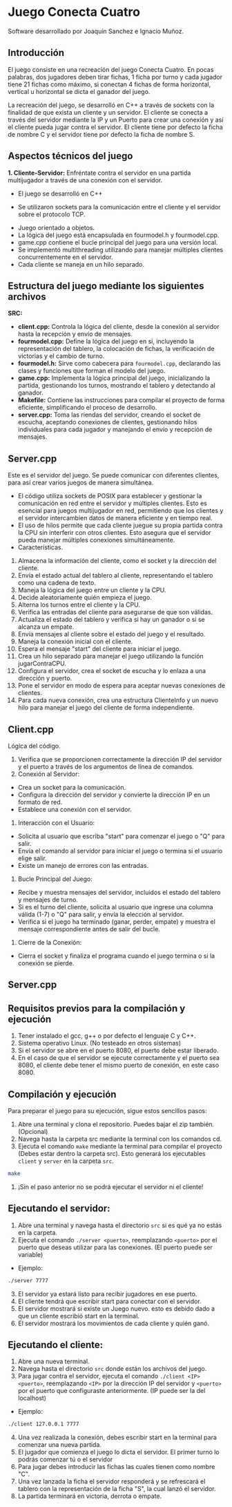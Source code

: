 # Juego Conecta Cuatro
Software desarrollado por Joaquín Sanchez e Ignacio Muñoz.

## Introducción

El juego consiste en una recreación del juego Conecta Cuatro. En pocas palabras, dos jugadores deben tirar fichas, 1 ficha por turno y cada jugador tiene 21 fichas como máximo, si conectan 4 fichas de forma horizontal, vertical u horizontal se dicta el ganador del juego.

La recreación del juego, se desarrolló en C++ a través de sockets con la finalidad de que exista un cliente y un servidor. El cliente se conecta a través del servidor mediante la IP y un Puerto para crear una conexión y así el cliente pueda jugar contra el servidor. El cliente tiene por defecto la ficha de nombre C y el servidor tiene por defecto la ficha de nombre S.

## Aspectos técnicos del juego

**1. Cliente-Servidor:** Enfréntate contra el servidor en una partida multijugador a través de una conexión con el servidor.

* El juego se desarrolló en C++
+ Se utilizaron sockets para la comunicación entre el cliente y el servidor sobre el protocolo TCP.
* Juego orientado a objetos.
* La lógica del juego está encapsulada en fourmodel.h y fourmodel.cpp.
* game.cpp contiene el bucle principal del juego para una versión local.
* Se implementó multithreading utilizando <thread> para manejar múltiples clientes concurrentemente en el servidor.
* Cada cliente se maneja en un hilo separado.


## Estructura del juego mediante los siguientes archivos

**SRC:**

* **client.cpp:** Controla la lógica del cliente, desde la conexión al servidor hasta la recepción y envío de mensajes.
* **fourmodel.cpp:** Define la lógica del juego en sí, incluyendo la representación del tablero, la colocación de fichas, la verificación de victorias y el cambio de turno.
* **fourmodel.h:** Sirve como cabecera para `fourmodel.cpp`, declarando las clases y funciones que forman el modelo del juego.
* **game.cpp:** Implementa la lógica principal del juego, inicializando la partida, gestionando los turnos, mostrando el tablero y detectando al ganador.
* **Makefile:** Contiene las instrucciones para compilar el proyecto de forma eficiente, simplificando el proceso de desarrollo.
* **server.cpp:** Toma las riendas del servidor, creando el socket de escucha, aceptando conexiones de clientes, gestionando hilos individuales para cada jugador y manejando el envío y recepción de mensajes.

## Server.cpp
Este es el servidor del juego. Se puede comunicar con diferentes clientes, para así crear varios juegos de manera simultánea. 
* El código utiliza sockets de POSIX para establecer y gestionar la comunicación en red entre el servidor y múltiples clientes. Esto es esencial para juegos multijugador en red, permitiendo que los clientes y el servidor intercambien datos de manera eficiente y en tiempo real.
* El uso de hilos permite que cada cliente juegue su propia partida contra la CPU sin interferir con otros clientes. Esto asegura que el servidor pueda manejar múltiples conexiones simultáneamente.
* Características.
1. Almacena la información del cliente, como el socket y la dirección del cliente.
2. Envía el estado actual del tablero al cliente, representando el tablero como una cadena de texto.
3. Maneja la lógica del juego entre un cliente y la CPU.
4. Decide aleatoriamente quién empieza el juego.
5. Alterna los turnos entre el cliente y la CPU.
6. Verifica las entradas del cliente para asegurarse de que son válidas.
7. Actualiza el estado del tablero y verifica si hay un ganador o si se alcanza un empate.
8. Envía mensajes al cliente sobre el estado del juego y el resultado.
9. Maneja la conexión inicial con el cliente.
10. Espera el mensaje "start" del cliente para iniciar el juego.
11. Crea un hilo separado para manejar el juego utilizando la función jugarContraCPU.
12. Configura el servidor, crea el socket de escucha y lo enlaza a una dirección y puerto.
13. Pone el servidor en modo de espera para aceptar nuevas conexiones de clientes.
14. Para cada nueva conexión, crea una estructura ClienteInfo y un nuevo hilo para manejar el juego del cliente de forma independiente.
## Client.cpp
Lógica del código.
1. Verifica que se proporcionen correctamente la dirección IP del servidor y el puerto a través de los argumentos de línea de comandos.
1. Conexión al Servidor:
* Crea un socket para la comunicación.
* Configura la dirección del servidor y convierte la dirección IP en un formato de red.
* Establece una conexión con el servidor.
1. Interacción con el Usuario:
* Solicita al usuario que escriba "start" para comenzar el juego o "Q" para salir.
* Envía el comando al servidor para iniciar el juego o termina si el usuario elige salir.
* Existe un manejo de errores con las entradas.
1. Bucle Principal del Juego:
* Recibe y muestra mensajes del servidor, incluidos el estado del tablero y mensajes de turno.
* Si es el turno del cliente, solicita al usuario que ingrese una columna válida (1-7) o "Q" para salir, y envía la elección al servidor.
* Verifica si el juego ha terminado (ganar, perder, empate) y muestra el mensaje correspondiente antes de salir del bucle.
1. Cierre de la Conexión:
* Cierra el socket y finaliza el programa cuando el juego termina o si la conexión se pierde.

## Server.cpp
## Requisitos previos para la compilación y ejecución
1. Tener instalado el gcc, g++ o por defecto el lenguaje C y C++.
1. Sistema operativo Linux. (No testeado en otros sistemas)
1. Si el servidor se abre en el puerto 8080, el puerto debe estar liberado.
1. En el caso de que el servidor se ejecute correctamente y el puerto sea 8080, el cliente debe tener el mismo puerto de conexión, en este caso 8080.

## Compilación y ejecución

Para preparar el juego para su ejecución, sigue estos sencillos pasos:

1. Abre una terminal y clona el repositorio. Puedes bajar el zip también. (Opcional)
2. Navega hasta la carpeta src mediante la terminal con los comandos cd.
3. Ejecuta el comando `make` mediante la terminal para compilar el proyecto (Debes estar dentro la carpeta src). Esto generará los ejecutables `client` y `server` en la carpeta `src`.
```bash
make
``` 

1. ¡Sin el paso anterior no se podrá ejecutar el servidor ni el cliente!
## **Ejecutando el servidor:**

1. Abre una terminal y navega hasta el directorio `src` si es qué ya no estás en la carpeta.
2. Ejecuta el comando `./server <puerto>`, reemplazando `<puerto>` por el puerto que deseas utilizar para las conexiones. (El puerto puede ser variable)
*  Ejemplo: 
```bash
./server 7777
```
3. El servidor ya estará listo para recibir jugadores en ese puerto.
4. El cliente tendrá que escribir start para conectar con el servidor.
5. El servidor mostrará si existe un Juego nuevo. esto es debido dado a que un cliente escribió start en la terminal.
6. El servidor mostrará los movimientos de cada cliente y quién ganó.

## **Ejecutando el cliente:**

1. Abre una nueva terminal.
2. Navega hasta el directorio `src` donde están los archivos del juego. 
3. Para jugar contra el servidor, ejecuta el comando `./client <IP> <puerto>`, reemplazando `<IP>` por la dirección IP del servidor y `<puerto>` por el puerto que configuraste anteriormente. (IP puede ser la del localhost)
*  Ejemplo: 
```bash
./client 127.0.0.1 7777
```
4. Una vez realizada la conexión, debes escribir start en la terminal para comenzar una nueva partida.
5. El jugador que comienza el juego lo dicta el servidor. El primer turno lo podrás comenzar tú o el servidor
6. Para jugar debes introducir las fichas las cuales tienen como nombre "C". 
7. Una vez lanzada la ficha el servidor responderá y se refrescará el tablero con la representación de la ficha "S", la cual lanzó el servidor.
8. La partida terminará en victoria, derrota o empate.

